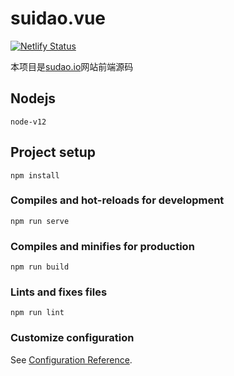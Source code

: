 # suidao.vue 
[![Netlify Status](https://api.netlify.com/api/v1/badges/1d7005ca-ccce-4703-b0b2-631dc483f5e0/deploy-status)](https://app.netlify.com/sites/suidao/deploys)

本项目是[sudao.io](https://suidao.io)网站前端源码

## Nodejs

`node-v12`

## Project setup
```
npm install
```

### Compiles and hot-reloads for development
```
npm run serve
```

### Compiles and minifies for production
```
npm run build
```

### Lints and fixes files
```
npm run lint
```

### Customize configuration
See [Configuration Reference](https://cli.vuejs.org/config/).
